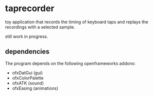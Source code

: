 # taprecorder

toy application that records the timing of keyboard taps and replays the recordings with a selected sample.

still work in progress.

## dependencies

The program depends on the following openframeworks addons:
- ofxDatGui (gui)
- ofxColorPalette
- ofxATK (sound)
- ofxEasing (animations)
